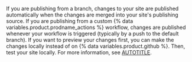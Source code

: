 If you are publishing from a branch, changes to your site are published automatically when the changes are merged into your site's publishing source. If you are publishing from a custom {% data variables.product.prodname_actions %} workflow, changes are published whenever your workflow is triggered (typically by a push to the default branch). If you want to preview your changes first, you can make the changes locally instead of on {% data variables.product.github %}. Then, test your site locally. For more information, see [AUTOTITLE](/pages/setting-up-a-github-pages-site-with-jekyll/testing-your-github-pages-site-locally-with-jekyll).
